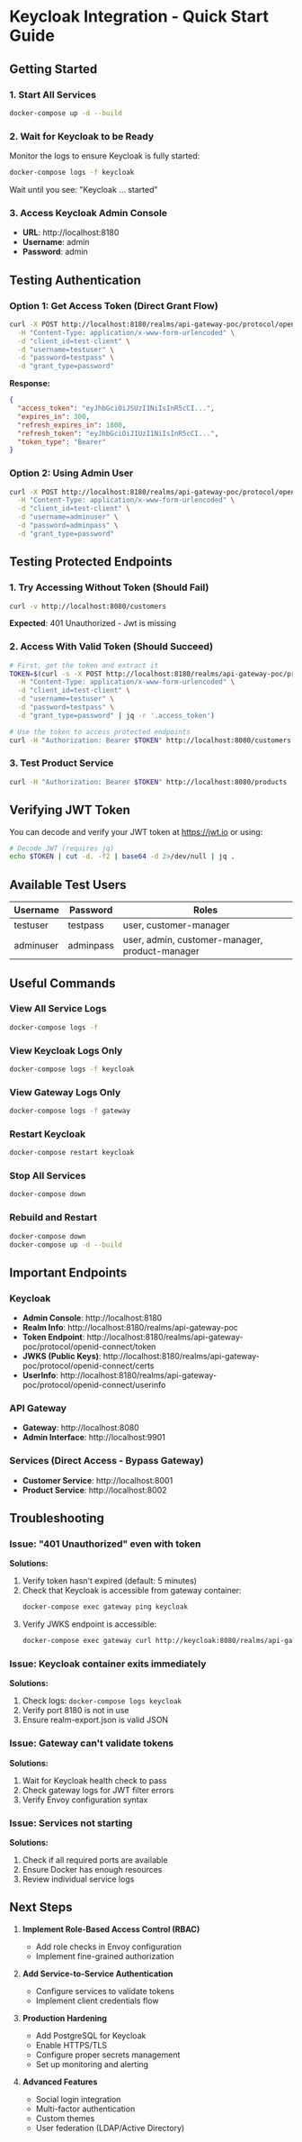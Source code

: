 # Keycloak Integration - Quick Start Guide

## Getting Started

### 1. Start All Services
```bash
docker-compose up -d --build
```

### 2. Wait for Keycloak to be Ready
Monitor the logs to ensure Keycloak is fully started:
```bash
docker-compose logs -f keycloak
```
Wait until you see: "Keycloak ... started"

### 3. Access Keycloak Admin Console
- **URL**: http://localhost:8180
- **Username**: admin
- **Password**: admin

## Testing Authentication

### Option 1: Get Access Token (Direct Grant Flow)

```bash
curl -X POST http://localhost:8180/realms/api-gateway-poc/protocol/openid-connect/token \
  -H "Content-Type: application/x-www-form-urlencoded" \
  -d "client_id=test-client" \
  -d "username=testuser" \
  -d "password=testpass" \
  -d "grant_type=password"
```

**Response:**
```json
{
  "access_token": "eyJhbGciOiJSUzI1NiIsInR5cCI...",
  "expires_in": 300,
  "refresh_expires_in": 1800,
  "refresh_token": "eyJhbGciOiJIUzI1NiIsInR5cCI...",
  "token_type": "Bearer"
}
```

### Option 2: Using Admin User

```bash
curl -X POST http://localhost:8180/realms/api-gateway-poc/protocol/openid-connect/token \
  -H "Content-Type: application/x-www-form-urlencoded" \
  -d "client_id=test-client" \
  -d "username=adminuser" \
  -d "password=adminpass" \
  -d "grant_type=password"
```

## Testing Protected Endpoints

### 1. Try Accessing Without Token (Should Fail)
```bash
curl -v http://localhost:8080/customers
```
**Expected**: 401 Unauthorized - Jwt is missing

### 2. Access With Valid Token (Should Succeed)
```bash
# First, get the token and extract it
TOKEN=$(curl -s -X POST http://localhost:8180/realms/api-gateway-poc/protocol/openid-connect/token \
  -H "Content-Type: application/x-www-form-urlencoded" \
  -d "client_id=test-client" \
  -d "username=testuser" \
  -d "password=testpass" \
  -d "grant_type=password" | jq -r '.access_token')

# Use the token to access protected endpoints
curl -H "Authorization: Bearer $TOKEN" http://localhost:8080/customers
```

### 3. Test Product Service
```bash
curl -H "Authorization: Bearer $TOKEN" http://localhost:8080/products
```

## Verifying JWT Token

You can decode and verify your JWT token at https://jwt.io or using:

```bash
# Decode JWT (requires jq)
echo $TOKEN | cut -d. -f2 | base64 -d 2>/dev/null | jq .
```

## Available Test Users

| Username   | Password   | Roles                                    |
|------------|-----------|------------------------------------------|
| testuser   | testpass  | user, customer-manager                   |
| adminuser  | adminpass | user, admin, customer-manager, product-manager |

## Useful Commands

### View All Service Logs
```bash
docker-compose logs -f
```

### View Keycloak Logs Only
```bash
docker-compose logs -f keycloak
```

### View Gateway Logs Only
```bash
docker-compose logs -f gateway
```

### Restart Keycloak
```bash
docker-compose restart keycloak
```

### Stop All Services
```bash
docker-compose down
```

### Rebuild and Restart
```bash
docker-compose down
docker-compose up -d --build
```

## Important Endpoints

### Keycloak
- **Admin Console**: http://localhost:8180
- **Realm Info**: http://localhost:8180/realms/api-gateway-poc
- **Token Endpoint**: http://localhost:8180/realms/api-gateway-poc/protocol/openid-connect/token
- **JWKS (Public Keys)**: http://localhost:8180/realms/api-gateway-poc/protocol/openid-connect/certs
- **UserInfo**: http://localhost:8180/realms/api-gateway-poc/protocol/openid-connect/userinfo

### API Gateway
- **Gateway**: http://localhost:8080
- **Admin Interface**: http://localhost:9901

### Services (Direct Access - Bypass Gateway)
- **Customer Service**: http://localhost:8001
- **Product Service**: http://localhost:8002

## Troubleshooting

### Issue: "401 Unauthorized" even with token
**Solutions:**
1. Verify token hasn't expired (default: 5 minutes)
2. Check that Keycloak is accessible from gateway container:
   ```bash
   docker-compose exec gateway ping keycloak
   ```
3. Verify JWKS endpoint is accessible:
   ```bash
   docker-compose exec gateway curl http://keycloak:8080/realms/api-gateway-poc/protocol/openid-connect/certs
   ```

### Issue: Keycloak container exits immediately
**Solutions:**
1. Check logs: `docker-compose logs keycloak`
2. Verify port 8180 is not in use
3. Ensure realm-export.json is valid JSON

### Issue: Gateway can't validate tokens
**Solutions:**
1. Wait for Keycloak health check to pass
2. Check gateway logs for JWT filter errors
3. Verify Envoy configuration syntax

### Issue: Services not starting
**Solutions:**
1. Check if all required ports are available
2. Ensure Docker has enough resources
3. Review individual service logs

## Next Steps

1. **Implement Role-Based Access Control (RBAC)**
   - Add role checks in Envoy configuration
   - Implement fine-grained authorization

2. **Add Service-to-Service Authentication**
   - Configure services to validate tokens
   - Implement client credentials flow

3. **Production Hardening**
   - Add PostgreSQL for Keycloak
   - Enable HTTPS/TLS
   - Configure proper secrets management
   - Set up monitoring and alerting

4. **Advanced Features**
   - Social login integration
   - Multi-factor authentication
   - Custom themes
   - User federation (LDAP/Active Directory)

